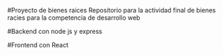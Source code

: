 #Proyecto de bienes raices 
Repositorio para la actividad final de bienes racies para la competencia de desarrollo web

#Backend con node js y express

#Frontend con React
